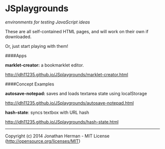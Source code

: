 JSplaygrounds
=============

*environments for testing JavaScript ideas*

These are all self-contained HTML pages, and will work on their own if downloaded.

Or, just start playing with them!

####Apps

**marklet-creator:** a bookmarklet editor.

http://jdh11235.github.io/JSplaygrounds/marklet-creator.html

####Concept Examples

**autosave-notepad:** saves and loads textarea state using localStorage

http://jdh11235.github.io/JSplaygrounds/autosave-notepad.html

**hash-state**: syncs textbox with URL hash

http://jdh11235.github.io/JSplaygrounds/hash-state.html

___

Copyright (c) 2014 Jonathan Herman - MIT License (http://opensource.org/licenses/MIT)
